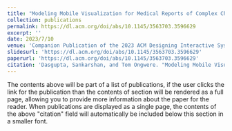 ```yaml
---
title: "Modeling Mobile Visualization for Medical Reports of Complex Chronic Diseases"
collection: publications
permalink: https://dl.acm.org/doi/abs/10.1145/3563703.3596629
excerpt: ''
date: 2023/7/10
venue: 'Companion Publication of the 2023 ACM Designing Interactive Systems Conference'
slidesurl: 'https://dl.acm.org/doi/abs/10.1145/3563703.3596629'
paperurl: 'https://dl.acm.org/doi/abs/10.1145/3563703.3596629'
citation: 'Dasgupta, Sankarshan, and Tom Ongwere. "Modeling Mobile Visualization for Medical Reports of Complex Chronic Diseases." arXiv preprint arXiv:2212.01662 (2022).'
---
```


The contents above will be part of a list of publications, if the user clicks the link for the publication than the contents of section will be rendered as a full page, allowing you to provide more information about the paper for the reader. When publications are displayed as a single page, the contents of the above "citation" field will automatically be included below this section in a smaller font.
